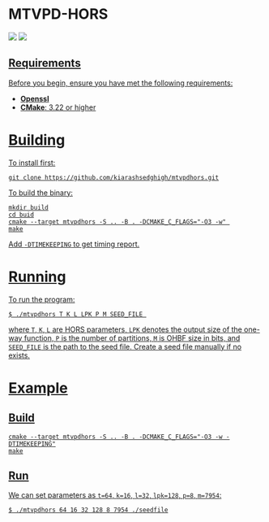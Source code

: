 # MTVPD-HORS
<p>
<a href="LICENSE"><img src="https://img.shields.io/badge/License-MIT License-%23ffb243?style=flat-square"></a>
<a href="CMAKE"><img src="https://img.shields.io/badge/cmake-3.22%2B-blue.svg">
</p>



## Requirements
Before you begin, ensure you have met the following requirements:
- **Openssl**
- **CMake**: 3.22 or higher


# Building
To install first:
```
git clone https://github.com/kiarashsedghigh/mtvpdhors.git
```
To build the binary:
```
mkdir build
cd buid
cmake --target mtvpdhors -S .. -B . -DCMAKE_C_FLAGS="-O3 -w" 
make
```
Add `-DTIMEKEEPING` to get timing report.

# Running
To run the program:
```
$ ./mtvpdhors T K L LPK P M SEED_FILE 
```
where `T`, `K`, `L` are HORS parameters, `LPK` denotes the output size of the
one-way function, `P` is the number of partitions, `M` is OHBF size in bits, and `SEED_FILE` is the path to the seed file. Create a
seed file manually if no exists.

# Example
## Build
```
cmake --target mtvpdhors -S .. -B . -DCMAKE_C_FLAGS="-O3 -w -DTIMEKEEPING"
make
```

## Run
We can set parameters
as `t=64`, `k=16`, `l=32`, `lpk=128`, `p=8`, `m=7954`:
```
$ ./mtvpdhors 64 16 32 128 8 7954 ./seedfile
```


